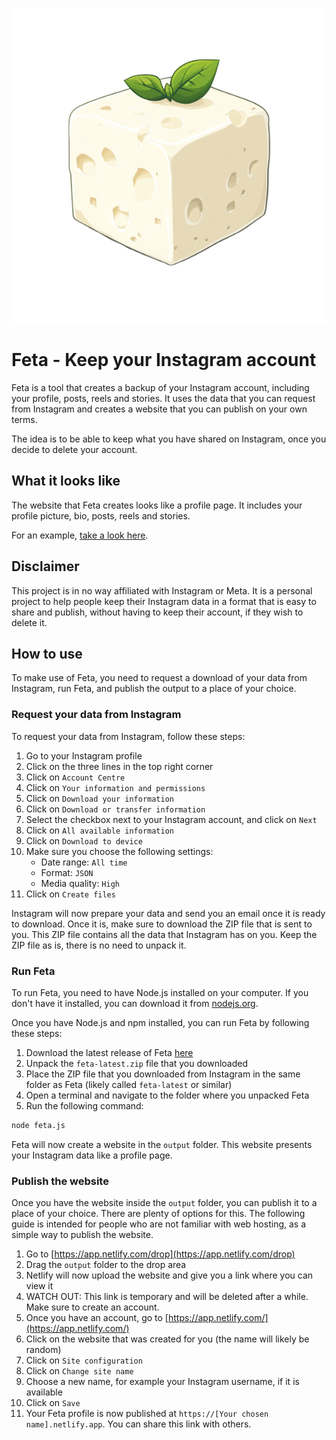 <p align="center">
  <img src="./feta.png" alt="Feta">
</p>

# Feta - Keep your Instagram account

Feta is a tool that creates a backup of your Instagram account, including your profile, posts, reels and stories. It uses the data that you can request from Instagram and creates a website that you can publish on your own terms.

The idea is to be able to keep what you have shared on Instagram, once you decide to delete your account.

## What it looks like

The website that Feta creates looks like a profile page. It includes your profile picture, bio, posts, reels and stories.

For an example, [take a look here](https://i-guess-sebastian.netlify.app).

## Disclaimer

This project is in no way affiliated with Instagram or Meta. It is a personal project to help people keep their Instagram data in a format that is easy to share and publish, without having to keep their account, if they wish to delete it.

## How to use

To make use of Feta, you need to request a download of your data from Instagram, run Feta, and publish the output to a place of your choice.

### Request your data from Instagram

To request your data from Instagram, follow these steps:

1. Go to your Instagram profile
2. Click on the three lines in the top right corner
3. Click on `Account Centre`
4. Click on `Your information and permissions`
5. Click on `Download your information`
6. Click on `Download or transfer information`
7. Select the checkbox next to your Instagram account, and click on `Next`
8. Click on `All available information`
9. Click on `Download to device`
10. Make sure you choose the following settings:
    - Date range: `All time`
    - Format: `JSON`
    - Media quality: `High`
11. Click on `Create files`

Instagram will now prepare your data and send you an email once it is ready to download. Once it is, make sure to download the ZIP file that is sent to you. This ZIP file contains all the data that Instagram has on you. Keep the ZIP file as is, there is no need to unpack it.

### Run Feta

To run Feta, you need to have Node.js installed on your computer. If you don't have it installed, you can download it from [nodejs.org](https://nodejs.org/).

Once you have Node.js and npm installed, you can run Feta by following these steps:

1. Download the latest release of Feta [here](https://github.com/sebastianwilczek/feta/archive/refs/tags/latest.zip)
2. Unpack the `feta-latest.zip` file that you downloaded
3. Place the ZIP file that you downloaded from Instagram in the same folder as Feta (likely called `feta-latest` or similar)
4. Open a terminal and navigate to the folder where you unpacked Feta
5. Run the following command:

```bash
node feta.js
```

Feta will now create a website in the `output` folder. This website presents your Instagram data like a profile page.

### Publish the website

Once you have the website inside the `output` folder, you can publish it to a place of your choice. There are plenty of options for this. The following guide is intended for people who are not familiar with web hosting, as a simple way to publish the website.

1. Go to [https://app.netlify.com/drop](https://app.netlify.com/drop)
2. Drag the `output` folder to the drop area
3. Netlify will now upload the website and give you a link where you can view it
4. WATCH OUT: This link is temporary and will be deleted after a while. Make sure to create an account.
5. Once you have an account, go to [https://app.netlify.com/](https://app.netlify.com/)
6. Click on the website that was created for you (the name will likely be random)
7. Click on `Site configuration`
8. Click on `Change site name`
9. Choose a new name, for example your Instagram username, if it is available
10. Click on `Save`
11. Your Feta profile is now published at `https://[Your chosen name].netlify.app`. You can share this link with others.